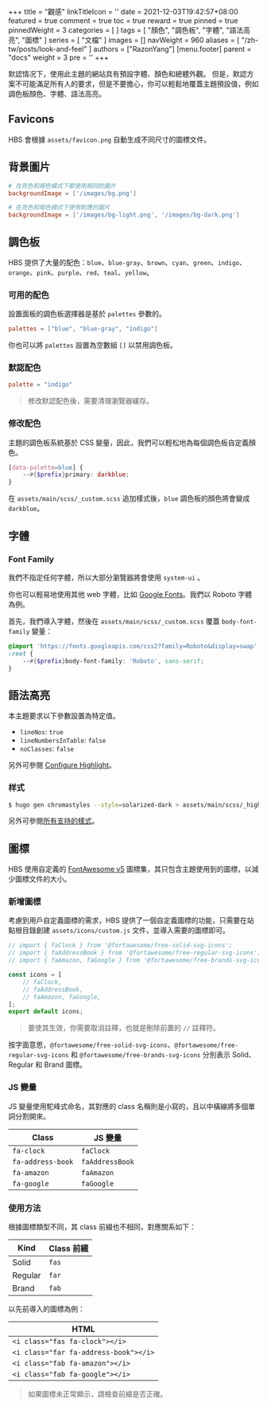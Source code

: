 +++
title = "觀感"
linkTitleIcon = '<i class="fas fa-palette fa-fw"></i>'
date = 2021-12-03T19:42:57+08:00
featured = true
comment = true
toc = true
reward = true
pinned = true
pinnedWeight = 3
categories = [
]
tags = [
  "顏色",
  "調色板",
  "字體",
  "語法高亮",
  "圖標"
]
series = [
  "文檔"
]
images = []
navWeight = 960
aliases = [
  "/zh-tw/posts/look-and-feel"
]
authors = ["RazonYang"]
[menu.footer]
  parent = "docs"
  weight = 3
  pre = '<i class="fas fa-fw fa-palette me-1"></i>'
+++

默認情况下，使用此主題的網站具有預設字體、顏色和總體外觀。 但是，默認方案不可能滿足所有人的要求，但是不要擔心，你可以輕鬆地覆蓋主題預設值，例如調色板顏色、字體、語法高亮。

<!--more-->

## Favicons

HBS 會根據 `assets/favicon.png` 自動生成不同尺寸的圖標文件。

## 背景圖片

```toml {title="config/_default/params.toml"}
# 在亮色和暗色模式下都使用相同的圖片
backgroundImage = ['/images/bg.png']

# 在亮色和暗色模式下使用對應的圖片
backgroundImage = ['/images/bg-light.png', '/images/bg-dark.png']
```

## 調色板

HBS 提供了大量的配色：`blue`、`blue-gray`、`brown`、`cyan`、`green`、`indigo`、`orange`、`pink`、`purple`、`red`、`teal`、`yellow`。

### 可用的配色

設置面板的調色板選擇器是基於 `palettes` 參數的。

```toml {title="config/_default/params.toml"}
palettes = ["blue", "blue-gray", "indigo"]
```

你也可以將 `palettes` 設置為空數組 `[]` 以禁用調色板。

### 默認配色

```toml {title="config/_default/params.toml"}
palette = "indigo"
```

> 修改默認配色後，需要清理瀏覽器緩存。

### 修改配色

主題的調色板系統基於 CSS 變量，因此，我們可以輕松地為每個調色板自定義顏色。

```scss {title="assets/main/scss/_custom.scss"}
[data-palette=blue] {
    --#{$prefix}primary: darkblue;
}
```

在 `assets/main/scss/_custom.scss` 追加樣式後，`blue` 調色板的顏色將會變成 `darkblue`。

## 字體

### Font Family

我們不指定任何字體，所以大部分瀏覽器將會使用 `system-ui` 。

你也可以輕易地使用其他 web 字體，比如 [Google Fonts](https://fonts.google.com/)。我們以 Roboto 字體為例。

首先，我們導入字體，然後在 `assets/main/scss/_custom.scss` 覆蓋 `body-font-family` 變量：

```scss {title="assets/main/scss/_custom.scss"}
@import 'https://fonts.googleapis.com/css2?family=Roboto&display=swap';
:root {
    --#{$prefix}body-font-family: 'Roboto', sans-serif;
}
```

## 語法高亮

本主題要求以下參數設置為特定值。

- `lineNos`: `true`
- `lineNumbersInTable`: `false`
- `noClasses`: `false`

另外可參閱 [Configure Highlight](https://gohugo.io/getting-started/configuration-markup#highlight)。

### 样式

```bash
$ hugo gen chromastyles --style=solarized-dark > assets/main/scss/_highlight.scss
```

另外可參閱[所有支持的樣式](https://xyproto.github.io/splash/docs/all.html)。

## 圖標

HBS 使用自定義的 [FontAwesome v5](https://fontawesome.com/v5/search) 圖標集，其只包含主題使用到的圖標，以減少圖標文件的大小。

### 新增圖標

考慮到用戶自定義圖標的需求，HBS 提供了一個自定義圖標的功能，只需要在站點根目錄創建 `assets/icons/custom.js` 文件，並導入需要的圖標即可。

```js {title="assets/icons/custom.js"}
// import { faClock } from '@fortawesome/free-solid-svg-icons';
// import { faAddressBook } from '@fortawesome/free-regular-svg-icons';
// import { faAmazon, faGoogle } from '@fortawesome/free-brands-svg-icons';

const icons = [
    // faClock,
    // faAddressBook,
    // faAmazon, faGoogle,
];
export default icons;
```

> 要使其生效，你需要取消註釋，也就是刪除前置的 `//` 註釋符。

按字面意思，`@fortawesome/free-solid-svg-icons`、`@fortawesome/free-regular-svg-icons` 和 `@fortawesome/free-brands-svg-icons` 分別表示 Solid、Regular 和 Brand 圖標。

### JS 變量

JS 變量使用駝峰式命名，其對應的 class 名稱則是小寫的，且以中橫線將多個單詞分割開來。

| Class | JS 變量 |
|---|---|
| `fa-clock` | `faClock` |
| `fa-address-book` | `faAddressBook` |
| `fa-amazon` | `faAmazon` |
| `fa-google` | `faGoogle` |

### 使用方法

根據圖標類型不同，其 class 前綴也不相同，對應關系如下：

| Kind | Class 前綴
|---|---|
| Solid | `fas`
| Regular | `far`
| Brand | `fab`

以先前導入的圖標為例：

| HTML |
|---|
| `<i class="fas fa-clock"></i>` |
| `<i class="far fa-address-book"></i>` |
| `<i class="fab fa-amazon"></i>` |
| `<i class="fab fa-google"></i>` |

> 如果圖標未正常顯示，請檢查前綴是否正確。
